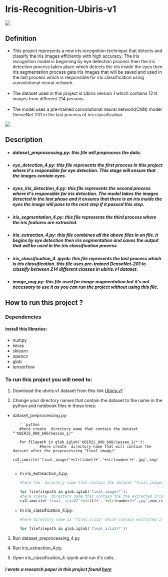 # Iris-Recognition-Ubiris-v1

![](image2.jpg)

## Definition

- This project represents a new iris recognition technique that detects and classify the iris images efficiently with high accuracy. The iris recognition model is beginning by eye detection process then the iris detection process takes place which detects the iris inside the eyes then iris segmentation process gets iris images that will be saved and used in the last process which is responsible for iris classification using convolutional neural network.<br/><br/>
- The dataset used in this project is Ubiris version 1 which contains 1214 images from different 214 persons.<br/> <br/>
- The model uses a pre-trained convolutional neural network(CNN) model DenseNet-201 in the last process of iris classification.


![](image1.jpg)


## Description
- ##### dataset_preprocessing.py: this file will preprocess the data.

- ##### eye_detection_4.py: this file represents the first process in this project where it's responsible for eye detection. This stage will ensure that the images contain eyes.

- ##### eyes_iris_detection_4.py: this file represents the second process where it's responsible for iris detection. The model takes the images detected in the last phase and it ensures that there is an iris inside the eyes the image will pass to the next step if it passed this step.

- ##### iris_segmentation_4.py: this file represents the third process where the iris features are extracted.

- ##### iris_extraction_4.py: this file combines all the above files in on file. it begins by eye detection then iris segmentation and saves the output that will be used in the iris classification process.

- ##### iris_classification_4. ipynb: this file represents the last process which is iris classification. this file uses pre-trained DenseNet-201 to classify between 214 different classes in ubiris.v1 dataset.

-  ##### image_aug.py: this file used for image augmentation but it's not necessary to use it as you can run the project without using this file.

##  How to run this project ?

### Dependencies

#### install this libraries:
- numpy
- keras
- sklearn
- opencv
- glob
- tensorflow

### To run this project you will need to:
1. Download the ubiris.v1 dataset from this link [Ubiris.v1]( http://iris.di.ubi.pt/index_arquivos/Page374.html)

2. Change your directory names that contain the dataset to the name in the python and notebook files in these  lines:<br/>
- dataset_preprocessing.py:

         ```python
         #here create  directory name that contain the dataset “'UBIRIS_800_600/Sessao_1/"

         for filepath in glob.iglob('UBIRIS_800_600/Sessao_1/*'):
                  #here create  directory name that will contain the dataset after the preprocessing “final_image/"
                  cv2.imwrite('final_image/'+str(label)+'.'+str(number)+'.jpg',img)
        ```

    - In iris_extreaction_4.py:
 
         ```python
        #here the  directory name that contain the dataset “final_image/"
        
        for filefilepath in glob.iglob('final_image/*'):
        #here create  directory name that contain the the extracted iris feautres "final_iris2/"
        cv2.imwrite('final_ iris2/'+str(L)+'.'+str(number)+".jpg",new_roi)

        ```
    - In iris_classification_4.ipy:

         ```python
        #here directory name is "final_iris2" which contain extracted iris features
        
        for filefilepath in glob.iglob('final_iris2/*'):

        ```
3. Run dataset_preprocessing_4.py
4. Run iris_extraction_4.py.

5. Open iris_classification_4. ipynb and run it's cells.


##### I wrote a research paper in this project found [here](https://www.isroset.org/pdf_paper_view.php?paper_id=1775&4-IJSRMS-03115.pdf)

